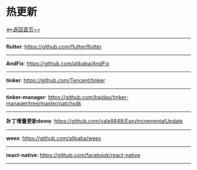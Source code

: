 # 热更新


[<==返回首页==](https://github.com/fengyongge/Android/AndroidOpenCollect)

---

**flutter**:  https://github.com/flutter/flutter

---

**AndFix**:  https://github.com/alibaba/AndFix

---

**tinker**:  https://github.com/Tencent/tinker

---

**tinker-manager**: https://github.com/baidao/tinker-manager/tree/master/patchsdk

---

**补丁增量更新demo**: https://github.com/yale8848/EasyIncrementalUpdate

---

**weex**:  https://github.com/alibaba/weex

---

**react-native**:  https://github.com/facebook/react-native

---






